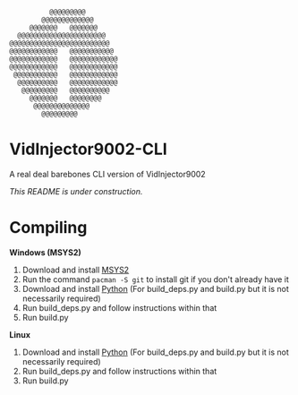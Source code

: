 ```
          @@@@@@@@@
        @@@@@@@@@@@@@
     @@@@@@@   @@@@@@@
  @@@@@@@@@@@@@@@@@@@@@@
@@@@@@@@@@@@@@@@@@@@@@@@@
@@@@@@@@@@@@   @@@@@@@@@@@
@@@@@@@@@@@@   @@@@@@@@@@@@
@@@@@@@@@@@@   @@@@@@@@@@@@
 @@@@@@@@@@@   @@@@@@@@@@@@
  @@@@@@@@@@   @@@@@@@@@@@@
   @@@@@@@@@   @@@@@@@@@@
     @@@@@@@   @@@@@@@@
      @@@@@@@@@@@@@@
        @@@@@@@@@
```
# VidInjector9002-CLI
A real deal barebones CLI version of VidInjector9002

*This README is under construction.*

# Compiling
**Windows (MSYS2)**
1. Download and install [MSYS2](https://www.msys2.org/)
2. Run the command `pacman -S git` to install git if you don't already have it
3. Download and install [Python](https://www.python.org/downloads/) (For build_deps.py and build.py but it is not necessarily required)
4. Run build_deps.py and follow instructions within that
5. Run build.py

**Linux**
1. Download and install [Python](https://www.python.org/downloads/) (For build_deps.py and build.py but it is not necessarily required)
2. Run build_deps.py and follow instructions within that
3. Run build.py
